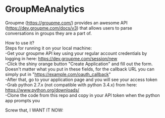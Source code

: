 GroupMeAnalytics
================

Groupme (https://groupme.com/) provides an awesome API (https://dev.groupme.com/docs/v3) that allows users to parse conversations in groups they are a part of.

How to use it?  
Steps for running it on your local machine:  
-Get your groupme API key using your regular account credentials by logging in here: https://dev.groupme.com/session/new  
-Click the shiny orange button "Create Application" and fill out the form. Doesn't matter what you put in these fields, for the callback URL you can simply put in "https://example.com/oauth_callback"  
-After that, go to your application page and you will see your access token  
-Grab python 2.7.x (not compatible with python 3.4.x) from here: https://www.python.org/downloads/  
-Clone the code from this repo and copy in your API token when the python app prompts you  
  
Screw that, I WANT IT NOW:
